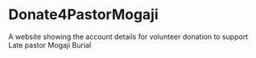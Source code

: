 # Donate4PastorMogaji
A website showing the account details for volunteer donation to support Late pastor Mogaji Burial
